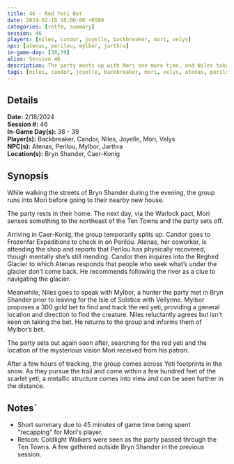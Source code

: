 ```yaml
---
title: 46 - Red Yeti Bet
date: 2024-02-18 16:00:00 +0500
categories: [rotfm, summary]
session: 46
players: [niles, candor, joyelle, backbreaker, mori, velys]
npc: [atenas, perilou, mylbor, jarthra]
in-game-day: [38,39]
alias: Session 46
description: The party meets up with Mori one more time, and Niles takes a bet from a hunter.
tags: [niles, candor, joyelle, backbreaker, mori, velys, atenas, perilou, mylbor, jarthra]
---
```


## Details

**Date:** 2/18/2024 <br>
**Session #:** 46 <br>
**In-Game Day(s):** 38 - 39 <br>
**Player(s):** Backbreaker, Candor, Niles, Joyelle, Mori, Velys <br>
**NPC(s):** Atenas, Perilou, Mylbor, Jarthra <br>
**Location(s):** Bryn Shander, Caer-Konig

## Synopsis
While walking the streets of Bryn Shander during the evening, the group runs into Mori before going to their nearby new house.

The party rests in their home. The next day, via the Warlock pact, Mori senses something to the northeast of the Ten Towns and the party sets off.

Arriving in Caer-Konig, the group temporarily splits up. Candor goes to Frozenfar Expeditions to check in on Perilou. Atenas, her coworker, is attending the shop and reports that Perilou has physically recovered, though mentally she’s still mending. Candor then inquires into the Reghed Glacier to which Atenas responds that people who seek what’s under the glacier don’t come back. He recommends following the river as a clue to navigating the glacier.

Meanwhile, Niles goes to speak with Mylbor, a hunter the party met in Bryn Shander prior to leaving for the Isle of Solstice with Vellynne. Mylbor proposes a 300 gold bet to find and track the red yeti, providing a general location and direction to find the creature. Niles reluctantly agrees but isn’t keen on taking the bet. He returns to the group and informs them of Mylbor’s bet.

The party sets out again soon after, searching for the red yeti and the location of the mysterious vision Mori received from his patron.

After a few hours of tracking, the group comes across Yeti footprints in the snow. As they pursue the trail and come within a few hundred feet of the scarlet yeti, a metallic structure comes into view and can be seen further in the distance.

## Notes`
- Short summary due to 45 minutes of game time being spent "recapping" for Mori's player.
- Retcon: Coldlight Walkers were seen as the party passed through the Ten Towns. A few gathered outside Bryn Shander in the previous session.